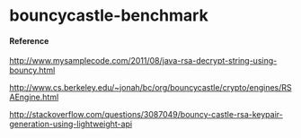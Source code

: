 # bouncycastle-benchmark

#### Reference

http://www.mysamplecode.com/2011/08/java-rsa-decrypt-string-using-bouncy.html

http://www.cs.berkeley.edu/~jonah/bc/org/bouncycastle/crypto/engines/RSAEngine.html

http://stackoverflow.com/questions/3087049/bouncy-castle-rsa-keypair-generation-using-lightweight-api
